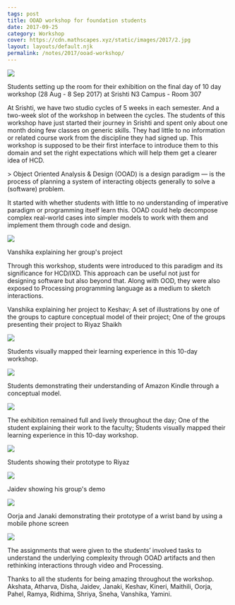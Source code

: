 ```yaml
---
tags: post
title: OOAD workshop for foundation students
date: 2017-09-25
category: Workshop
cover: https://cdn.mathscapes.xyz/static/images/2017/2.jpg
layout: layouts/default.njk
permalink: /notes/2017/ooad-workshop/
--- 
```


<img src="https://cdn.mathscapes.xyz/static/images/2017/1.jpg"/>

Students setting up the room for their exhibition on the final day of 10 day workshop (28 Aug - 8 Sep 2017) at Srishti N3 Campus - Room 307

At Srishti, we have two studio cycles of 5 weeks in each semester. And a two-week slot of the workshop in between the cycles. The students of this workshop have just started their journey in Srishti and spent only about one month doing few classes on generic skills. They had little to no information or related course work from the discipline they had signed up. This workshop is supposed to be their first interface to introduce them to this domain and set the right expectations which will help them get a clearer idea of HCD.

\> Object Oriented Analysis & Design (OOAD) is a design paradigm — is the process of planning a system of interacting objects generally to solve a (software) problem.

It started with whether students with little to no understanding of imperative paradigm or programming itself learn this. OOAD could help decompose complex real-world cases into simpler models to work with them and implement them through code and design.

<img src="https://cdn.mathscapes.xyz/static/images/2017/2.jpg"/>

Vanshika explaining her group's project

Through this workshop, students were introduced to this paradigm and its significance for HCD/IXD. This approach can be useful not just for designing software but also beyond that. Along with OOD, they were also exposed to Processing programming language as a medium to sketch interactions.

Vanshika explaining her project to Keshav; A set of illustrations by one of the groups to capture conceptual model of their project; One of the groups presenting their project to Riyaz Shaikh

<img src="https://cdn.mathscapes.xyz/static/images/2017/3.jpg"/>

Students visually mapped their learning experience in this 10-day workshop.

<img src="https://cdn.mathscapes.xyz/static/images/2017/4.jpg"/>

Students demonstrating their understanding of Amazon Kindle through a conceptual model.

<img src="https://cdn.mathscapes.xyz/static/images/2017/5.jpg"/>

The exhibition remained full and lively throughout the day; One of the student explaining their work to the faculty; Students visually mapped their learning experience in this 10-day workshop.

<img src="https://cdn.mathscapes.xyz/static/images/2017/6.jpg"/>

Students showing their prototype to Riyaz

<img src="https://cdn.mathscapes.xyz/static/images/2017/7.jpg"/>

Jaidev showing his group's demo

<img src="https://cdn.mathscapes.xyz/static/images/2017/8.jpg"/>

Oorja and Janaki demonstrating their prototype of a wrist band by using a mobile phone screen

<img src="https://cdn.mathscapes.xyz/static/images/2017/9.jpg"/>

The assignments that were given to the students’ involved tasks to understand the underlying complexity through OOAD artifacts and then rethinking interactions through video and Processing.

Thanks to all the students for being amazing throughout the workshop. Akshata, Atharva, Disha, Jaidev, Janaki, Keshav, Kineri, Maithili, Oorja, Pahel, Ramya, Ridhima, Shriya, Sneha, Vanshika, Yamini.